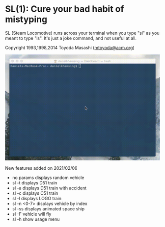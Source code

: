 SL(1): Cure your bad habit of mistyping
=======================================

SL (Steam Locomotive) runs across your terminal when you type "sl" as
you meant to type "ls". It's just a joke command, and not useful at
all.

Copyright 1993,1998,2014 Toyoda Masashi (mtoyoda@acm.org)

![](demo.gif)

New features added on 2021/02/06
- no params displays random vehicle
- sl -t displays D51 train
- sl -a displays D51 train with accident
- sl -c displays C51 train
- sl -l displays LOGO train
- sl -n <0-7> displays vehicle by index
- sl -ss displays animated space ship
- sl -F vehicle will fly
- sl -h show usage menu
